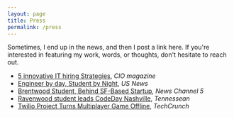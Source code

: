 ```yaml
---
layout: page
title: Press
permalink: /press
---
```


Sometimes, I end up in the news, and then I post a link here. If you're interested in
featuring my work, words, or thoughts, don't hesitate to reach out.

- [5 innovative IT hiring Strategies](http://www.cio.com/article/3206005/hiring-and-staffing/5-innovative-it-hiring-strategies.html), _CIO magazine_
- [Engineer by day, Student by Night](https://www.usnews.com/news/the-next-generation-of-stem/articles/2016-02-02/engineer-by-day-high-school-student-by-night), _US News_
- [Brentwood Student, Behind SF-Based Startup](https://www.youtube.com/watch?v=ynpSens_JLQ), _News Channel 5_
- [Ravenwood student leads CodeDay Nashville](http://www.tennessean.com/story/news/local/williamson/schools/2015/02/12/ravenwood-sophomore-leads-codeday-nashville/23297901/), _Tennessean_
- [Twilio Project Turns Multiplayer Game Offline](https://techcrunch.com/2014/10/23/twilio-project-turns-2048-into-a-multiplayer-game-that-you-play-by-text/), _TechCrunch_
